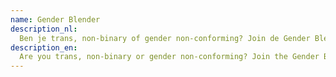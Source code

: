 ```yaml
---
name: Gender Blender
description_nl:
  Ben je trans, non-binary of gender non-conforming? Join de Gender Blender en praat over binders, leuke jurkjes of de rare dingen die cis-mensen genderen, en doe mee met onze activiteiten.
description_en:
  Are you trans, non-binary or gender non-conforming? Join the Gender Blender and talk all about binders, the spinniest of dresses, or all the weird stuff cis people asign gender to, all among friends.
---
```

